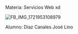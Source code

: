 Materia: Servicios Web xd 

![FB_IMG_1721953108979](https://github.com/user-attachments/assets/5e1ef93b-2e3c-4213-90a9-ea056994041d)

Alumno: Díaz Canales José Lino
